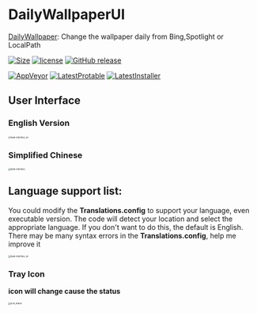 # DailyWallpaperUI


[DailyWallpaper](https://github.com/JaredDC/DailyWallpaperUI): Change the wallpaper daily from Bing,Spotlight or LocalPath

[![Size](https://img.shields.io/github/repo-size/JaredDC/DailyWallpaperUI)](https://github.com/JaredDC/DailyWallpaperUI) [![license](https://img.shields.io/github/license/JaredDC/DailyWallpaperUI)](https://www.gnu.org/licenses/gpl-3.0.en.html) [![GitHub release](https://img.shields.io/github/v/release/JaredDC/DailyWallpaperUI?style=plastic)](https://github.com/JaredDC/DailyWallpaperUI/releases/latest)

[![AppVeyor](https://img.shields.io/appveyor/build/JaredDC/dailywallpaperui)](https://ci.appveyor.com/project/JaredDC/dailywallpaperui) [![LatestProtable](https://img.shields.io/badge/download-protable-brightgreen)](https://ci.appveyor.com/api/buildjobs/q5w21fr61ksn7wc8/artifacts/DailyWallpaper%2Fbin%2FDailyWallpaper.Protable.zip) [![LatestInstaller](https://img.shields.io/badge/download-installer-important)](https://ci.appveyor.com/api/buildjobs/q5w21fr61ksn7wc8/artifacts/OUTPUT%2FDailyWallpaper.Installer.msi)


## User Interface

### English Version
<img src="https://user-images.githubusercontent.com/42594123/123409679-07ca7a00-d5e1-11eb-9e00-122197c7ed5d.png" alt="main-interface_en" style="zoom: 30%;" />

### Simplified Chinese
<img src="https://user-images.githubusercontent.com/42594123/123409675-0731e380-d5e1-11eb-891f-06af34083743.png" alt="main-interface" style="zoom:30%;" />


## Language support list: 
You could modify the **Translations.config** to support your language,  even executable version.
The code will detect your location and select the appropriate language. If you don't want to do this, the default is English.
There may be many syntax errors in the **Translations.config**, help me improve it

<img src="https://user-images.githubusercontent.com/42594123/123509339-71ad5700-d6a7-11eb-9eb4-1a56aebdd3fe.png" alt="main-interface_en" style="zoom: 30%;" />

### Tray Icon
**icon will change cause the status**

<img src="https://user-images.githubusercontent.com/42594123/123614575-0d210200-d837-11eb-8c4f-f9d960bee1e8.png" alt="icon_status" style="zoom: 30%;" />














